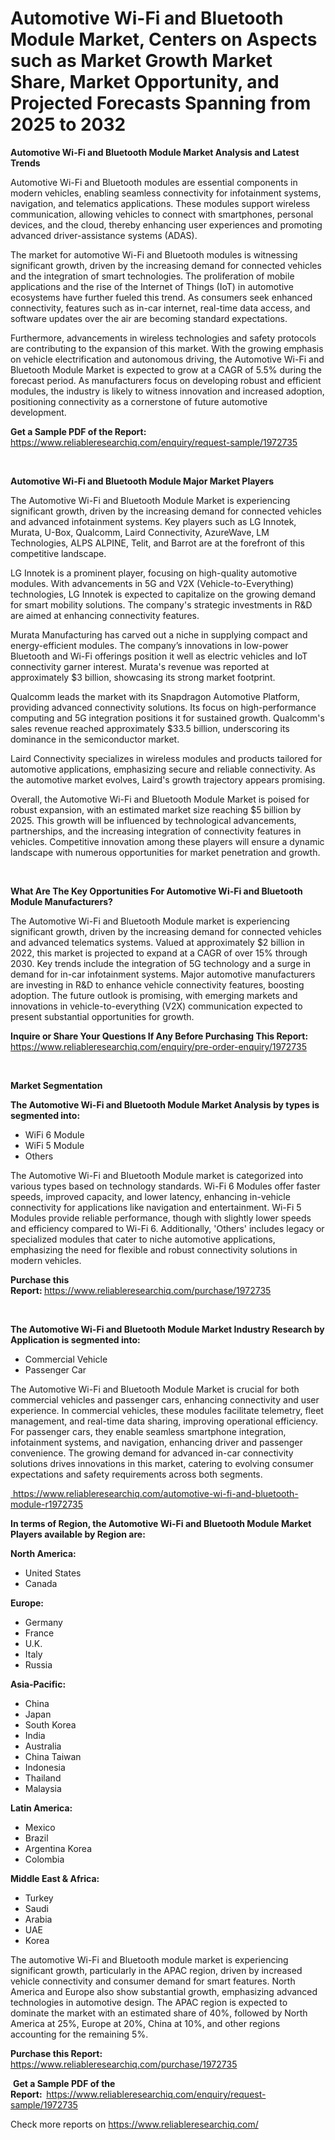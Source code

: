 <p><h1>Automotive Wi-Fi and Bluetooth Module Market, Centers on Aspects such as Market Growth Market Share, Market Opportunity, and Projected Forecasts Spanning from 2025 to 2032</h1></p><p><strong>Automotive Wi-Fi and Bluetooth Module Market Analysis and Latest Trends</strong></p>
<p><p>Automotive Wi-Fi and Bluetooth modules are essential components in modern vehicles, enabling seamless connectivity for infotainment systems, navigation, and telematics applications. These modules support wireless communication, allowing vehicles to connect with smartphones, personal devices, and the cloud, thereby enhancing user experiences and promoting advanced driver-assistance systems (ADAS).</p><p>The market for automotive Wi-Fi and Bluetooth modules is witnessing significant growth, driven by the increasing demand for connected vehicles and the integration of smart technologies. The proliferation of mobile applications and the rise of the Internet of Things (IoT) in automotive ecosystems have further fueled this trend. As consumers seek enhanced connectivity, features such as in-car internet, real-time data access, and software updates over the air are becoming standard expectations.</p><p>Furthermore, advancements in wireless technologies and safety protocols are contributing to the expansion of this market. With the growing emphasis on vehicle electrification and autonomous driving, the Automotive Wi-Fi and Bluetooth Module Market is expected to grow at a CAGR of 5.5% during the forecast period. As manufacturers focus on developing robust and efficient modules, the industry is likely to witness innovation and increased adoption, positioning connectivity as a cornerstone of future automotive development.</p></p>
<p><strong>Get a Sample PDF of the Report:&nbsp;</strong> <a href="https://www.reliableresearchiq.com/enquiry/request-sample/1972735?utm_campaign=3461&utm_medium=2&utm_source=Github&utm_content=ia&utm_term=07042025&utm_id=automotive-wi-fi-and-bluetooth-module">https://www.reliableresearchiq.com/enquiry/request-sample/1972735</a></p>
<p>&nbsp;</p>
<p><strong>Automotive Wi-Fi and Bluetooth Module Major Market Players</strong></p>
<p><p>The Automotive Wi-Fi and Bluetooth Module Market is experiencing significant growth, driven by the increasing demand for connected vehicles and advanced infotainment systems. Key players such as LG Innotek, Murata, U-Box, Qualcomm, Laird Connectivity, AzureWave, LM Technologies, ALPS ALPINE, Telit, and Barrot are at the forefront of this competitive landscape.</p><p>LG Innotek is a prominent player, focusing on high-quality automotive modules. With advancements in 5G and V2X (Vehicle-to-Everything) technologies, LG Innotek is expected to capitalize on the growing demand for smart mobility solutions. The company's strategic investments in R&D are aimed at enhancing connectivity features.</p><p>Murata Manufacturing has carved out a niche in supplying compact and energy-efficient modules. The company’s innovations in low-power Bluetooth and Wi-Fi offerings position it well as electric vehicles and IoT connectivity garner interest. Murata's revenue was reported at approximately $3 billion, showcasing its strong market footprint.</p><p>Qualcomm leads the market with its Snapdragon Automotive Platform, providing advanced connectivity solutions. Its focus on high-performance computing and 5G integration positions it for sustained growth. Qualcomm's sales revenue reached approximately $33.5 billion, underscoring its dominance in the semiconductor market.</p><p>Laird Connectivity specializes in wireless modules and products tailored for automotive applications, emphasizing secure and reliable connectivity. As the automotive market evolves, Laird's growth trajectory appears promising.</p><p>Overall, the Automotive Wi-Fi and Bluetooth Module Market is poised for robust expansion, with an estimated market size reaching $5 billion by 2025. This growth will be influenced by technological advancements, partnerships, and the increasing integration of connectivity features in vehicles. Competitive innovation among these players will ensure a dynamic landscape with numerous opportunities for market penetration and growth.</p></p>
<p>&nbsp;</p>
<p><strong>What Are The Key Opportunities For Automotive Wi-Fi and Bluetooth Module Manufacturers?</strong></p>
<p><p>The Automotive Wi-Fi and Bluetooth Module market is experiencing significant growth, driven by the increasing demand for connected vehicles and advanced telematics systems. Valued at approximately $2 billion in 2022, this market is projected to expand at a CAGR of over 15% through 2030. Key trends include the integration of 5G technology and a surge in demand for in-car infotainment systems. Major automotive manufacturers are investing in R&D to enhance vehicle connectivity features, boosting adoption. The future outlook is promising, with emerging markets and innovations in vehicle-to-everything (V2X) communication expected to present substantial opportunities for growth.</p></p>
<p><strong>Inquire or Share Your Questions If Any Before Purchasing This Report:</strong> <a href="https://www.reliableresearchiq.com/enquiry/pre-order-enquiry/1972735?utm_campaign=3461&utm_medium=2&utm_source=Github&utm_content=ia&utm_term=07042025&utm_id=automotive-wi-fi-and-bluetooth-module">https://www.reliableresearchiq.com/enquiry/pre-order-enquiry/1972735</a></p>
<p>&nbsp;</p>
<p><strong>Market Segmentation</strong></p>
<p><strong>The Automotive Wi-Fi and Bluetooth Module Market Analysis by types is segmented into:</strong></p>
<p><ul><li>WiFi 6 Module</li><li>WiFi 5 Module</li><li>Others</li></ul></p>
<p><p>The Automotive Wi-Fi and Bluetooth Module market is categorized into various types based on technology standards. Wi-Fi 6 Modules offer faster speeds, improved capacity, and lower latency, enhancing in-vehicle connectivity for applications like navigation and entertainment. Wi-Fi 5 Modules provide reliable performance, though with slightly lower speeds and efficiency compared to Wi-Fi 6. Additionally, 'Others' includes legacy or specialized modules that cater to niche automotive applications, emphasizing the need for flexible and robust connectivity solutions in modern vehicles.</p></p>
<p><strong>Purchase this Report:&nbsp;</strong><a href="https://www.reliableresearchiq.com/purchase/1972735?utm_campaign=3461&utm_medium=2&utm_source=Github&utm_content=ia&utm_term=07042025&utm_id=automotive-wi-fi-and-bluetooth-module">https://www.reliableresearchiq.com/purchase/1972735</a></p>
<p>&nbsp;</p>
<p><strong>The Automotive Wi-Fi and Bluetooth Module Market Industry Research by Application is segmented into:</strong></p>
<p><ul><li>Commercial Vehicle</li><li>Passenger Car</li></ul></p>
<p><p>The Automotive Wi-Fi and Bluetooth Module Market is crucial for both commercial vehicles and passenger cars, enhancing connectivity and user experience. In commercial vehicles, these modules facilitate telemetry, fleet management, and real-time data sharing, improving operational efficiency. For passenger cars, they enable seamless smartphone integration, infotainment systems, and navigation, enhancing driver and passenger convenience. The growing demand for advanced in-car connectivity solutions drives innovations in this market, catering to evolving consumer expectations and safety requirements across both segments.</p></p>
<p><a href="https://www.reliableresearchiq.com/automotive-wi-fi-and-bluetooth-module-r1972735?utm_campaign=3461&utm_medium=2&utm_source=Github&utm_content=ia&utm_term=07042025&utm_id=automotive-wi-fi-and-bluetooth-module">&nbsp;https://www.reliableresearchiq.com/automotive-wi-fi-and-bluetooth-module-r1972735</a></p>
<p><strong>In terms of Region, the Automotive Wi-Fi and Bluetooth Module Market Players available by Region are:</strong></p>
<p>
    <p> <strong> North America: </strong>
        <ul>
            <li>United States</li>
            <li>Canada</li>
        </ul>
        </p> 
    <p> <strong> Europe: </strong>
        <ul>
            <li>Germany</li>
            <li>France</li>
            <li>U.K.</li>
            <li>Italy</li>
            <li>Russia</li>
        </ul>
        </p> 
    <p> <strong> Asia-Pacific: </strong>
        <ul>
            <li>China</li>
            <li>Japan</li>
            <li>South Korea</li>
            <li>India</li>
            <li>Australia</li>
            <li>China Taiwan</li>
            <li>Indonesia</li>
            <li>Thailand</li>
            <li>Malaysia</li>
        </ul>
        </p> 
    <p> <strong> Latin America: </strong>
        <ul>
            <li>Mexico</li>
            <li>Brazil</li>
            <li>Argentina Korea</li>
            <li>Colombia</li>
        </ul>
        </p> 
    <p> <strong> Middle East & Africa: </strong>
        <ul>
            <li>Turkey</li>
            <li>Saudi</li>
            <li>Arabia</li>
            <li>UAE</li>
            <li>Korea</li>
        </ul>
    </p>
    </p>
<p><p>The automotive Wi-Fi and Bluetooth module market is experiencing significant growth, particularly in the APAC region, driven by increased vehicle connectivity and consumer demand for smart features. North America and Europe also show substantial growth, emphasizing advanced technologies in automotive design. The APAC region is expected to dominate the market with an estimated share of 40%, followed by North America at 25%, Europe at 20%, China at 10%, and other regions accounting for the remaining 5%.</p></p>
<p><strong>Purchase this Report: </strong><a href="https://www.reliableresearchiq.com/purchase/1972735?utm_campaign=3461&utm_medium=2&utm_source=Github&utm_content=ia&utm_term=07042025&utm_id=automotive-wi-fi-and-bluetooth-module">https://www.reliableresearchiq.com/purchase/1972735</a></p>
<p>&nbsp;<strong>Get a Sample PDF of the Report:&nbsp;&nbsp;</strong><a href="https://www.reliableresearchiq.com/enquiry/request-sample/1972735?utm_campaign=3461&utm_medium=2&utm_source=Github&utm_content=ia&utm_term=07042025&utm_id=automotive-wi-fi-and-bluetooth-module">https://www.reliableresearchiq.com/enquiry/request-sample/1972735</a></p>
<p><strong></strong></p>
<p>Check more reports on <a href="https://www.reliableresearchiq.com/?utm_campaign=3461&utm_medium=2&utm_source=Github&utm_content=ia&utm_term=07042025&utm_id=automotive-wi-fi-and-bluetooth-module">https://www.reliableresearchiq.com/</a></p>